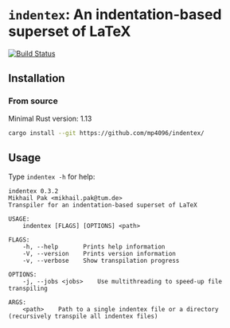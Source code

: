 # `indentex`: An indentation-based superset of LaTeX


[![Build Status](https://travis-ci.org/mp4096/indentex.svg?branch=master)](https://travis-ci.org/mp4096/indentex)


## Installation

### From source
Minimal Rust version: 1.13

```sh
cargo install --git https://github.com/mp4096/indentex/
```

## Usage
Type `indentex -h` for help:

```
indentex 0.3.2
Mikhail Pak <mikhail.pak@tum.de>
Transpiler for an indentation-based superset of LaTeX

USAGE:
    indentex [FLAGS] [OPTIONS] <path>

FLAGS:
    -h, --help       Prints help information
    -V, --version    Prints version information
    -v, --verbose    Show transpilation progress

OPTIONS:
    -j, --jobs <jobs>    Use multithreading to speed-up file transpiling

ARGS:
    <path>    Path to a single indentex file or a directory (recursively transpile all indentex files)
```
